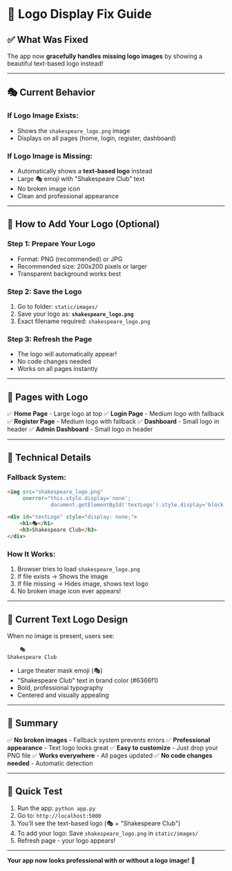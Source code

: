 # 🎨 Logo Display Fix Guide

## ✅ What Was Fixed

The app now **gracefully handles missing logo images** by showing a beautiful text-based logo instead!

---

## 🎭 Current Behavior

### If Logo Image Exists:
- Shows the `shakespeare_logo.png` image
- Displays on all pages (home, login, register, dashboard)

### If Logo Image is Missing:
- Automatically shows a **text-based logo** instead
- Large 🎭 emoji with "Shakespeare Club" text
- No broken image icon
- Clean and professional appearance

---

## 📁 How to Add Your Logo (Optional)

### Step 1: Prepare Your Logo
- Format: PNG (recommended) or JPG
- Recommended size: 200x200 pixels or larger
- Transparent background works best

### Step 2: Save the Logo
1. Go to folder: `static/images/`
2. Save your logo as: **`shakespeare_logo.png`**
3. Exact filename required: `shakespeare_logo.png`

### Step 3: Refresh the Page
- The logo will automatically appear!
- No code changes needed
- Works on all pages instantly

---

## 🎯 Pages with Logo

✅ **Home Page** - Large logo at top
✅ **Login Page** - Medium logo with fallback
✅ **Register Page** - Medium logo with fallback
✅ **Dashboard** - Small logo in header
✅ **Admin Dashboard** - Small logo in header

---

## 🔧 Technical Details

### Fallback System:
```html
<img src="shakespeare_logo.png" 
     onerror="this.style.display='none'; 
              document.getElementById('textLogo').style.display='block';">

<div id="textLogo" style="display: none;">
    <h1>🎭</h1>
    <h3>Shakespeare Club</h3>
</div>
```

### How It Works:
1. Browser tries to load `shakespeare_logo.png`
2. If file exists → Shows the image
3. If file missing → Hides image, shows text logo
4. No broken image icon ever appears!

---

## 🎨 Current Text Logo Design

When no image is present, users see:

```
    🎭
Shakespeare Club
```

- Large theater mask emoji (🎭)
- "Shakespeare Club" text in brand color (#6366f1)
- Bold, professional typography
- Centered and visually appealing

---

## 📝 Summary

✅ **No broken images** - Fallback system prevents errors
✅ **Professional appearance** - Text logo looks great
✅ **Easy to customize** - Just drop your PNG file
✅ **Works everywhere** - All pages updated
✅ **No code changes needed** - Automatic detection

---

## 🚀 Quick Test

1. Run the app: `python app.py`
2. Go to: `http://localhost:5000`
3. You'll see the text-based logo (🎭 + "Shakespeare Club")
4. To add your logo: Save `shakespeare_logo.png` in `static/images/`
5. Refresh page - your logo appears!

---

**Your app now looks professional with or without a logo image!** 🎉
